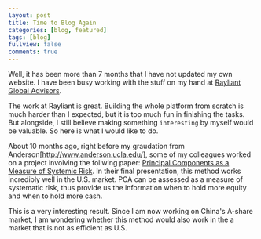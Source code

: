 ```yaml
---
layout: post
title: Time to Blog Again
categories: [blog, featured]
tags: [blog]
fullview: false
comments: true
---
```


Well, it has been more than 7 months that I have not updated my own website. I have been busy working with the stuff on my hand at [Rayliant Global Advisors](http://www.rayliantadvisors.com/).

The work at Rayliant is great. Building the whole platform from scratch is much harder than I expected, but it is too much fun in finishing the tasks. But alongside, I still believe making something `interesting` by myself would be valuable. So here is what I would like to do.

About 10 months ago, right before my graudation from Anderson[http://www.anderson.ucla.edu/], some of my colleagues worked on a project involving the follwing paper: [Principal Components as a Measure of Systemic Risk](https://www.iinews.com/site/pdfs/JPM_Summer2011_StateStreet.pdf). In their final presentation, this method works incredibly well in the U.S. market. PCA can be assessed as a measure of systematic risk, thus provide us the information when to hold more equity and when to hold more cash.

This is a very interesting result. Since I am now working on China's A-share market, I am wondering whether this method would also work in the a market that is not as efficient as U.S. 


[jekyll]:      http://jekyllrb.com
[jekyll-gh]:   https://github.com/jekyll/jekyll
[jekyll-help]: https://github.com/jekyll/jekyll-help
